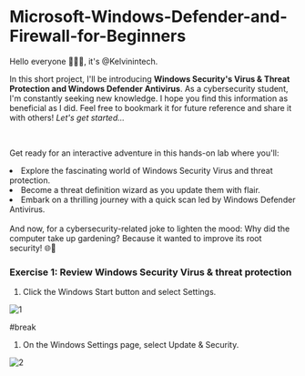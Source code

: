 # Microsoft-Windows-Defender-and-Firewall-for-Beginners

<p>Hello everyone 🙋🏽‍♂️, it's @Kelvinintech. <br />
  
  In this short project, I'll be introducing <b>Windows Security's Virus & Threat Protection and Windows Defender Antivirus</b>. As a cybersecurity student, I'm constantly seeking new knowledge. I hope you find this information as beneficial as I did. Feel free to bookmark it for future reference and share it with others! <i>Let's get started...</i></p>

  <br />

  <p>Get ready for an interactive adventure in this hands-on lab where you'll: <br /?
<ul>
  <li>Explore the fascinating world of Windows Security Virus and threat protection.</li>
<li>Become a threat definition wizard as you update them with flair.</li>
<li>Embark on a thrilling journey with a quick scan led by Windows Defender Antivirus.</li>
</ul>
<br />
And now, for a cybersecurity-related joke to lighten the mood: Why did the computer take up gardening? Because it wanted to improve its root security! 🌐🌱</p>

<h3>Exercise 1: Review Windows Security Virus & threat protection</h3>



<p>

<ol>
  <li>Click the Windows Start button and select Settings.</li>
</ol>
  

![1](https://github.com/kelvinintech/Microsoft-Windows-Defender-and-Firewall-for-Beginners/assets/110644520/1f679628-0bc7-4d35-8c96-ec5d83bf0f97)

</p>



#break


<p>

<ol>
  <li>On the Windows Settings page, select Update & Security.</li>
</ol>
  
![2](https://github.com/kelvinintech/Microsoft-Windows-Defender-and-Firewall-for-Beginners/assets/110644520/52f90b87-aafc-4c23-810f-837a06e1b598)


</p>






